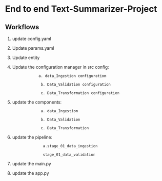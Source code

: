 # End to end Text-Summarizer-Project

## Workflows
1. update config.yaml
2. Update params.yaml
3. Update entity
4. Update the configuration manager in src config:

                   a. data_Ingestion configuration
   
                    b. Data_Validation configuration
   
                    c. Data_Transformation configuration
6. update the components:

                    a. data_Ingestion
   
                    b. Data_Validation
   
                    c. Data_Transformation
8. update the pipeline:

                     a.stage_01_data_ingestion
   
                     stage_01_data_validation
11. update the main.py
12. update the app.py

